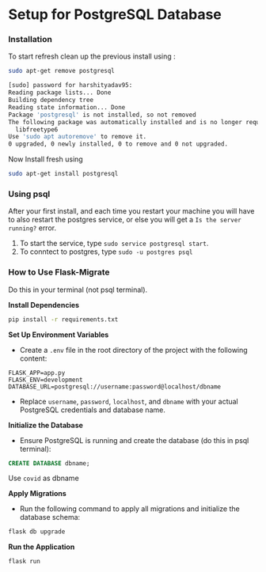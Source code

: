 # Setup for PostgreSQL Database

### Installation

To start refresh clean up the previous install using :

```bash
sudo apt-get remove postgresql

[sudo] password for harshityadav95:
Reading package lists... Done
Building dependency tree
Reading state information... Done
Package 'postgresql' is not installed, so not removed
The following package was automatically installed and is no longer required:
  libfreetype6
Use 'sudo apt autoremove' to remove it.
0 upgraded, 0 newly installed, 0 to remove and 0 not upgraded.
```

Now Install fresh using

```bash
sudo apt-get install postgresql
```

### Using psql

After your first install, and each time you restart your machine you will have to also restart the postgres service, or else you will get a `Is the server running?` error.

1. To start the service, type `sudo service postgresql start`.
2. To conntect to postgres, type `sudo -u postgres psql`

### How to Use Flask-Migrate
Do this in your terminal (not psql terminal).

**Install Dependencies**

```sh
pip install -r requirements.txt
```

**Set Up Environment Variables**

- Create a `.env` file in the root directory of the project with the following content:

```plaintext
FLASK_APP=app.py
FLASK_ENV=development
DATABASE_URL=postgresql://username:password@localhost/dbname
```

- Replace `username`, `password`, `localhost`, and `dbname` with your actual PostgreSQL credentials and database name.

**Initialize the Database**

- Ensure PostgreSQL is running and create the database (do this in psql terminal):

```sql
CREATE DATABASE dbname;
```

Use `covid` as dbname

**Apply Migrations**

- Run the following command to apply all migrations and initialize the database schema:

```sh
flask db upgrade
```

**Run the Application**

```sh
flask run
```
